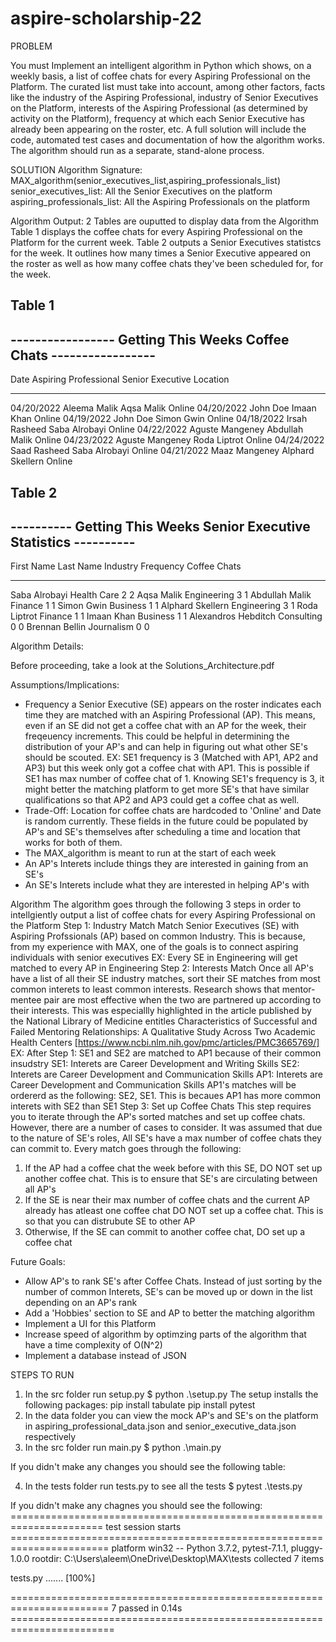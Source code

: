 # aspire-scholarship-22
PROBLEM

You must Implement an intelligent algorithm in Python which shows, on a weekly basis, a list of coffee chats for every Aspiring Professional on the Platform. The curated list must take into account, among other factors, facts like the industry of the Aspiring Professional, industry of Senior Executives on the Platform, interests of the Aspiring Professional (as determined by activity on the Platform), frequency at which each Senior Executive has already been appearing on the roster, etc. A full solution will include the code, automated test cases and documentation of how the algorithm works. The algorithm should run as a separate, stand-alone process.

SOLUTION
Algorithm Signature:
MAX_algorithm(senior_executives_list,aspiring_professionals_list)
senior_executives_list: All the Senior Executives on the platform
aspiring_professionals_list: All the Aspiring Professionals on the platform


Algorithm Output:
2 Tables are ouputted to display data from the Algorithm
Table 1 displays the coffee chats for every Aspiring Professional on the Platform for the current week.
Table 2 outputs a Senior Executives statistcs for the week. It outlines how many times a Senior Executive appeared on the roster as well as how many coffee chats they've been scheduled for, for the week.

Table 1
-------------------------------------------------------------------
----------------- Getting This Weeks Coffee Chats -----------------
-------------------------------------------------------------------

Date        Aspiring Professional    Senior Executive    Location
----------  -----------------------  ------------------  ----------
04/20/2022  Aleema Malik             Aqsa Malik          Online
04/20/2022  John Doe                 Imaan Khan          Online
04/19/2022  John Doe                 Simon Gwin          Online
04/18/2022  Irsah Rasheed            Saba Alrobayi       Online
04/22/2022  Aguste Mangeney          Abdullah Malik      Online
04/23/2022  Aguste Mangeney          Roda Liptrot        Online
04/24/2022  Saad Rasheed             Saba Alrobayi       Online
04/21/2022  Maaz Mangeney            Alphard Skellern    Online

Table 2
--------------------------------------------------------------------
---------- Getting This Weeks Senior Executive Statistics ----------
--------------------------------------------------------------------

First Name    Last Name    Industry       Frequency    Coffee Chats
------------  -----------  -----------  -----------  --------------
Saba          Alrobayi     Health Care            2               2
Aqsa          Malik        Engineering            3               1
Abdullah      Malik        Finance                1               1
Simon         Gwin         Business               1               1
Alphard       Skellern     Engineering            3               1
Roda          Liptrot      Finance                1               1
Imaan         Khan         Business               1               1
Alexandros    Hebditch     Consulting             0               0
Brennan       Bellin       Journalism             0               0

Algorithm Details:

Before proceeding, take a look at the Solutions_Architecture.pdf 

Assumptions/Implications:
- Frequency a Senior Executive (SE) appears on the roster indicates each time they are matched with an Aspiring Professional (AP). This means, even if an SE did not get a coffee chat with an AP for the week, their freqeuency increments. This could be helpful in determining the distribution of your AP's and can help in figuring out what other SE's should be scouted. 
EX: SE1 frequency is 3 (Matched with AP1, AP2 and AP3) but this week only got a coffee chat with AP1. This is possible if SE1 has max number of coffee chat of 1. Knowing SE1's frequency is 3, it might better the matching platform to get more SE's that have similar qualifications so that AP2 and AP3 could get a coffee chat as well.
- Trade-Off: Location for coffee chats are hardcoded to 'Online' and Date is random currently. These fields in the future could be populated by AP's and SE's themselves after scheduling a time and location that works for both of them.
- The MAX_algorithm is meant to run at the start of each week
- An AP's Interets include things they are interested in gaining from an SE's 
- An SE's Interets include what they are interested in helping AP's with

Algorithm
The algorithm goes through the following 3 steps in order to intellgiently output a list of coffee chats for every Aspiring Professional on the Platform
Step 1: Industry Match
Match Senior Executives (SE) with Aspiring Profssionals (AP) based on common Industry. This is because, from my experience with MAX, one of the goals is to connect aspiring individuals with senior executives
EX: Every SE in Engineering will get matched to every AP in Engineering
Step 2: Interests Match
Once all AP's have a list of all their SE industry matches, sort their SE matches from most common interets to least common interests. Research shows that mentor-mentee pair are most effective when the two are partnered up according to their interests. This was especiallly highlighted in the article published by the National Library of Medicine entitles Characteristics of Successful and Failed Mentoring Relationships: A Qualitative Study Across Two Academic Health Centers [https://www.ncbi.nlm.nih.gov/pmc/articles/PMC3665769/]
EX: After Step 1: SE1 and SE2 are matched to AP1 because of their common insudstry
    SE1: Interets are Career Development and Writing Skills
    SE2: Interets are Career Development and Communication Skills
    AP1: Interets are Career Development and Communication Skills
    AP1's matches will be ordererd as the following: SE2, SE1. This is becaues AP1 has more common interets with SE2 than SE1
Step 3: Set up Coffee Chats
This step requires you to iterate through the AP's sorted matches and set up coffee chats. However, there are a number of cases to consider. It was assumed that due to the nature of SE's roles, All SE's have a max number of coffee chats they can commit to. Every match goes through the following:
1) If the AP had a coffee chat the week before with this SE, DO NOT set up another coffee chat. This is to ensure that SE's are circulating between all AP's
2) If the SE is near their max number of coffee chats and the current AP already has atleast one coffee chat DO NOT set up a coffee chat. This is so that you can distrubute SE to other AP
3) Otherwise, If the SE can commit to another coffee chat, DO set up a coffee chat

Future Goals:
- Allow AP's to rank SE's after Coffee Chats. Instead of just sorting by the number of common Interets, SE's can be moved up or down in the list depending on an AP's rank
- Add a 'Hobbies' section to SE and AP to better the matching algorithm
- Implement a UI for this Platform
- Increase speed of algorithm by optimzing parts of the algorithm that have a time complexity of O(N^2) 
- Implement a database instead of JSON 

STEPS TO RUN
1) In the src folder run setup.py
$  python .\setup.py
The setup installs the following packages:
pip install tabulate
pip install pytest
2) In the data folder you can view the mock AP's and SE's on the platform in aspiring_professional_data.json and senior_executive_data.json respectively
3) In the src folder run main.py
$ python .\main.py

If you didn't make any changes you should see the following table:

4) In the tests folder run tests.py to see all the tests
$ pytest .\tests.py 

If you didn't make any chagnes you should see the following:
====================================================================== test session starts =======================================================================
platform win32 -- Python 3.7.2, pytest-7.1.1, pluggy-1.0.0
rootdir: C:\Users\aleem\OneDrive\Desktop\MAX\tests
collected 7 items

tests.py .......                                                                                                                                            [100%]

======================================================================= 7 passed in 0.14s ======================================================================== 